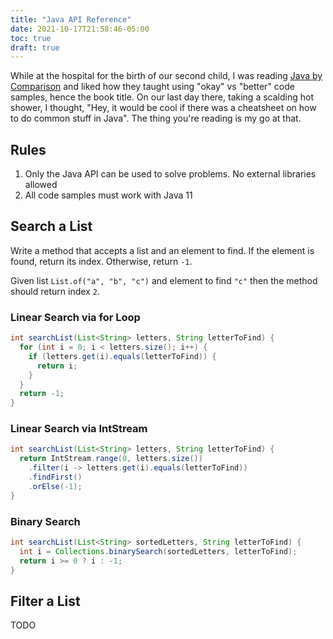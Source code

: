 ```yaml
---
title: "Java API Reference"
date: 2021-10-17T21:58:46-05:00
toc: true
draft: true
---
```


While at the hospital for the birth of our second child, I was reading [Java by Comparison](https://pragprog.com/titles/javacomp/java-by-comparison/) and liked how they taught using "okay" vs "better" code samples, hence the book title. On our last day there, taking a scalding hot shower, I thought, "Hey, it would be cool if there was a cheatsheet on how to do common stuff in Java". The thing you're reading is my go at that.

<!--more-->

## Rules

1. Only the Java API can be used to solve problems. No external libraries allowed
1. All code samples must work with Java 11

## Search a List

Write a method that accepts a list and an element to find. If the element is found, return its index. Otherwise, return `-1`.

Given list `List.of("a", "b", "c")` and element to find `"c"` then the method should return index `2`.

### Linear Search via for Loop

```java
int searchList(List<String> letters, String letterToFind) {
  for (int i = 0; i < letters.size(); i++) {
    if (letters.get(i).equals(letterToFind)) {
      return i;
    }
  }
  return -1;
}
```

### Linear Search via IntStream

```java
int searchList(List<String> letters, String letterToFind) {
  return IntStream.range(0, letters.size())
    .filter(i -> letters.get(i).equals(letterToFind))
    .findFirst()
    .orElse(-1);
}
```

### Binary Search

```java
int searchList(List<String> sortedLetters, String letterToFind) {
  int i = Collections.binarySearch(sortedLetters, letterToFind);
  return i >= 0 ? i : -1;
}
```

## Filter a List

TODO
